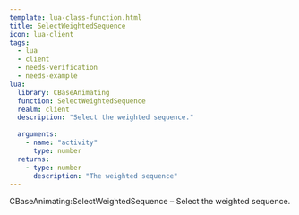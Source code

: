 ```yaml
---
template: lua-class-function.html
title: SelectWeightedSequence
icon: lua-client
tags:
  - lua
  - client
  - needs-verification
  - needs-example
lua:
  library: CBaseAnimating
  function: SelectWeightedSequence
  realm: client
  description: "Select the weighted sequence."
  
  arguments:
    - name: "activity"
      type: number
  returns:
    - type: number
      description: "The weighted sequence"
---
```


<div class="lua__search__keywords">
CBaseAnimating:SelectWeightedSequence &#x2013; Select the weighted sequence.
</div>
